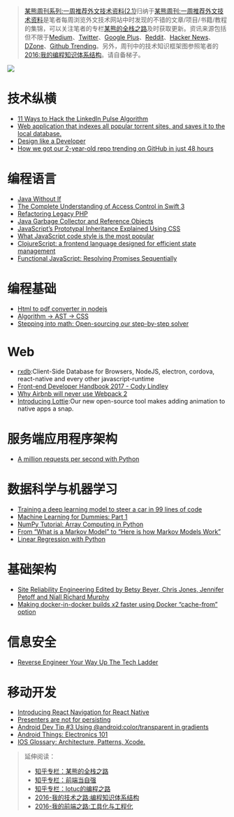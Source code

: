 > [某熊周刊系列:一周推荐外文技术资料(2.1)](https://zhuanlan.zhihu.com/p/25074913)归纳于[某熊周刊:一周推荐外文技术资料](https://github.com/wxyyxc1992/Coder-Knowledge-Graph/tree/master/Weekly)是笔者每周浏览外文技术网站中时发现的不错的文章/项目/书籍/教程的集锦，可以关注笔者的专栏[某熊的全栈之路](https://zhuanlan.zhihu.com/wxyyxc1992)及时获取更新。资讯来源包括但不限于[Medium](https://medium.com/)、[Twitter](https://twitter.com/)、[Google Plus](https://plus.google.com/)、[Reddit](https://www.reddit.com/)、[Hacker News](https://news.ycombinator.com/)、[DZone](https://dzone.com/)、[Github Trending](https://github.com/trending)。另外，周刊中的技术知识框架图参照笔者的[2016:我的编程知识体系结构](https://zhuanlan.zhihu.com/p/24476917?refer=wxyyxc1992)。请自备梯子。

![](https://coding.net/u/hoteam/p/Cache/git/raw/master/2017/1/3/0-AgPf3NAVWqHTt9rJ.jpeg)

# 技术纵横
- [11 Ways to Hack the LinkedIn Pulse Algorithm](https://medium.com/marketing-and-entrepreneurship/11-ways-to-hack-the-linkedin-pulse-algorithm-219813bf8b7b#.fgfftwle5)
- [Web application that indexes all popular torrent sites, and saves it to the local database.](https://github.com/sergiotapia/magnetissimo?utm_source=mybridge&utm_medium=web&utm_campaign=read_more)
- [Design like a Developer](https://medium.com/going-your-way-anyway/design-like-a-developer-b92f7a8f4520#.k3rkoyh0z)
- [How we got our 2-year-old repo trending on GitHub in just 48 hours](https://medium.freecodecamp.com/how-we-got-a-2-year-old-repo-trending-on-github-in-just-48-hours-12151039d78b#.hsdbrb7gs)

# 编程语言
- [Java Without If](http://ashtonkemerling.com/blog/2017/01/26/java-without-if/?utm_source=mybridge&utm_medium=web&utm_campaign=read_more)
- [The Complete Understanding of Access Control in Swift 3](https://medium.com/ios-geek-community/the-complete-understanding-of-access-control-in-swift-3-c1c71f2add0b#.phrylzmee)
- [Refactoring Legacy PHP](https://icyapril.com/programming/php/2016/12/24/refactoring-legacy-php.html?utm_source=tuicool&utm_medium=referral)
- [Java Garbage Collector and Reference Objects](https://dzone.com/articles/java-garbage-collector-and-reference-objects?utm_source=mybridge&utm_medium=web&utm_campaign=read_more)
- [JavaScript’s Prototypal Inheritance Explained Using CSS](https://medium.freecodecamp.com/understanding-prototypal-inheritance-in-javascript-with-css-93b2fcda75e4#.x2xzvcemq)
- [What JavaScript code style is the most popular](https://hackernoon.com/what-javascript-code-style-is-the-most-popular-5a3f5bec1f6f#.y8fd20kk6)
- [ClojureScript: a frontend language designed for efficient state management](https://medium.com/@roman01la/clojurescript-a-frontend-language-designed-for-efficient-state-management-52f145c2fee3#.36aa6uvqm)
- [Functional JavaScript: Resolving Promises Sequentially](https://hackernoon.com/functional-javascript-resolving-promises-sequentially-7aac18c4431e#.x3cm2wnae)

# 编程基础
- [Html to pdf converter in nodejs](https://github.com/marcbachmann/node-html-pdf?utm_source=mybridge&utm_medium=web&utm_campaign=read_more)
- [Algorithm → AST → CSS](https://github.com/skidding/illustrated-algorithms?utm_source=mybridge&utm_medium=web&utm_campaign=read_more)
- [Stepping into math: Open-sourcing our step-by-step solver](https://blog.socratic.org/stepping-into-math-open-sourcing-our-step-by-step-solver-9b5da066ae36?utm_source=mybridge&utm_medium=web&utm_campaign=read_more)

# Web
- [rxdb](https://github.com/pubkey/rxdb?utm_source=mybridge&utm_medium=web&utm_campaign=read_more):Client-Side Database for Browsers, NodeJS, electron, cordova, react-native and every other javascript-runtime
- [Front-end Developer Handbook 2017 - Cody Lindley](https://frontendmasters.gitbooks.io/front-end-handbook-2017/content?utm_source=mybridge&utm_medium=web&utm_campaign=read_more)
- [Why Airbnb will never use Webpack 2](https://www.reddit.com/r/javascript/comments/5rikrz/why_airbnb_will_never_use_webpack_2/)
- [Introducing Lottie](https://medium.com/airbnb-engineering/introducing-lottie-4ff4a0afac0e#.pn0sw3dkl):Our new open-source tool makes adding animation to native apps a snap.

# 服务端应用程序架构
- [A million requests per second with Python](https://medium.freecodecamp.com/million-requests-per-second-with-python-95c137af319#.2n0ono2eq)


# 数据科学与机器学习
- [Training a deep learning model to steer a car in 99 lines of code](https://hackernoon.com/training-a-deep-learning-model-to-steer-a-car-in-99-lines-of-code-ba94e0456e6a#.vcx696jjy)
- [Machine Learning for Dummies: Part 1](https://chatbotslife.com/machine-learning-for-dummies-part-1-dbaca076ec07#.9g6j0ca8p)
- [NumPy Tutorial: Array Computing in Python](https://hackernoon.com/numpy-tutorial-array-computing-in-python-fb7321f417ba#.updfgfusm)
- [From “What is a Markov Model” to “Here is how Markov Models Work”](https://hackernoon.com/from-what-is-a-markov-model-to-here-is-how-markov-models-work-1ac5f4629b71#.9mrz6lizf)
- [Linear Regression with Python](https://medium.com/@kabab/linear-regression-with-python-d4e10887ca43#.o1x6dgn5j)

# 基础架构
- [Site Reliability Engineering Edited by Betsy Beyer, Chris Jones, Jennifer Petoff and Niall Richard Murphy](https://landing.google.com/sre/book.html?utm_source=mybridge&utm_medium=web&utm_campaign=read_more)
- [Making docker-in-docker builds x2 faster using Docker “cache-from” option](https://medium.com/@gajus/making-docker-in-docker-builds-x2-faster-using-docker-cache-from-option-c01febd8ef84#.wq5ws29mh)

# 信息安全
- [Reverse Engineer Your Way Up The Tech Ladder](https://hackernoon.com/reverse-engineer-your-way-up-the-tech-ladder-9a2e9bad707c#.3auiavpbq)

# 移动开发
- [Introducing React Navigation for React Native](https://reactnavigation.org/blog/2017/1/Introducing-React-Navigation?utm_source=mybridge&utm_medium=web&utm_campaign=read_more)
- [Presenters are not for persisting](https://medium.com/@theMikhail/presenters-are-not-for-persisting-f537a2cc7962#.qwz4ajl8u)
- [Android Dev Tip #3 Using @android:color/transparent in gradients](https://android.jlelse.eu/android-dev-tip-3-99da754151ad#.pvn67xuwg)
- [Android Things: Electronics 101](https://medium.com/exploring-android/android-things-electronics-101-e7e5cd2f327f#.7u8wyhird)
- [IOS Glossary: Architecture, Patterns, Xcode.](https://medium.com/@tubikstudio/ios-glossary-architecture-patterns-xcode-cf61ab885d74#.jli67z4f7)

> 延伸阅读：
> - [知乎专栏：某熊的全栈之路](https://zhuanlan.zhihu.com/wxyyxc1992)
> - [知乎专栏：前端当自强](https://zhuanlan.zhihu.com/c_67532981)
> - [知乎专栏：lotuc的编程之路](https://zhuanlan.zhihu.com/lotuc)
> - [2016-我的技术之路:编程知识体系结构](https://zhuanlan.zhihu.com/p/24476917?refer=wxyyxc1992)
> - [2016-我的前端之路:工具化与工程化](https://zhuanlan.zhihu.com/p/24575395?refer=wxyyxc1992)
